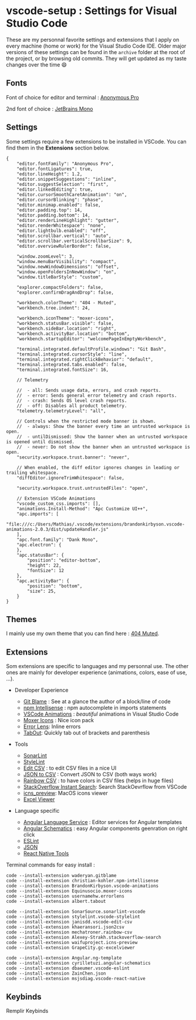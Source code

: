 # vscode-setup : Settings for Visual Studio Code

These are my personnal favorite settings and extensions that I apply on every machine (home or work) for the Visual Studio Code IDE.
Older major versions of these settings can be found in the `archive`  folder at the root of the project, or by browsing old commits. They will get updated as my taste changes over the time 😄

## Fonts

Font of choice for editor and terminal : [Anonymous Pro](https://fonts.google.com/specimen/Anonymous+Pro)

2nd font of choice : [JetBrains Mono](https://www.jetbrains.com/fr-fr/lp/mono/)

## Settings

Some settings require a few extensions to be installed in VSCode. You can find them in the **Extensions** section below.

    {
		"editor.fontFamily": "Anonymous Pro",
		"editor.fontLigatures": true,
		"editor.lineHeight": 1.2,
		"editor.snippetSuggestions": "inline",
		"editor.suggestSelection": "first",
		"editor.linkedEditing": true,
		"editor.cursorSmoothCaretAnimation": "on",
		"editor.cursorBlinking": "phase",
		"editor.minimap.enabled": false,
		"editor.padding.top": 14,
		"editor.padding.bottom": 14,
		"editor.renderLineHighlight": "gutter",
		"editor.renderWhitespace": "none",
		"editor.lightbulb.enabled": "off",
		"editor.scrollbar.vertical": "auto",
		"editor.scrollbar.verticalScrollbarSize": 9,
		"editor.overviewRulerBorder": false,

		"window.zoomLevel": 3,
		"window.menuBarVisibility": "compact",
		"window.newWindowDimensions": "offset",
		"window.openFoldersInNewWindow": "on",
		"window.titleBarStyle": "custom",

		"explorer.compactFolders": false,
		"explorer.confirmDragAndDrop": false,

		"workbench.colorTheme": "404 - Muted",
		"workbench.tree.indent": 24,
		
		"workbench.iconTheme": "moxer-icons",
		"workbench.statusBar.visible": false,
		"workbench.sideBar.location": "right",
		"workbench.activityBar.location": "bottom",
		"workbench.startupEditor": "welcomePageInEmptyWorkbench",

		"terminal.integrated.defaultProfile.windows": "Git Bash",
		"terminal.integrated.cursorStyle": "line",
		"terminal.integrated.rightClickBehavior": "default",
		"terminal.integrated.tabs.enabled": false,
		"terminal.integrated.fontSize": 16,

		// Telemetry

		//  - all: Sends usage data, errors, and crash reports.
		//  - error: Sends general error telemetry and crash reports.
		//  - crash: Sends OS level crash reports.
		//  - off: Disables all product telemetry.
		"telemetry.telemetryLevel": "all",

		// Controls when the restricted mode banner is shown.
		//  - always: Show the banner every time an untrusted workspace is open.
		//  - untilDismissed: Show the banner when an untrusted workspace is opened until dismissed.
		//  - never: Do not show the banner when an untrusted workspace is open.
		"security.workspace.trust.banner": "never",

		// When enabled, the diff editor ignores changes in leading or trailing whitespace.
		"diffEditor.ignoreTrimWhitespace": false,

		"security.workspace.trust.untrustedFiles": "open",

		// Extension VSCode Animations
		"vscode_custom_css.imports": [],
		"animations.Install-Method": "Apc Customize UI++",
		"apc.imports": [
			"file:///c:/Users/Mathias/.vscode/extensions/brandonkirbyson.vscode-animations-2.0.3/dist/updateHandler.js"
		],
		"apc.font.family": "Dank Mono",
		"apc.electron": {
		},
		"apc.statusBar": {
			"position": "editor-bottom",
			"height": 22,
			"fontSize": 12
		},
		"apc.activityBar": {
			"position": "bottom",
			"size": 25,
		}
	}

## Themes

I mainly use my own theme that you can find here : [404 Muted](https://github.com/404mat/404muted).

## Extensions

Som extensions are specific to languages and my personnal use. The other ones are mainly for developer experience (animations, colors, ease of use, ...).

 * Developer Experience
	 * [Git Blame](https://marketplace.visualstudio.com/items?itemName=waderyan.gitblame) : See at a glance the author of a block/line of code
	 * [npm Intellisense](https://marketplace.visualstudio.com/items?itemName=christian-kohler.npm-intellisense) : npm autocomplete in imports statements
	 * [VSCode Animations](https://marketplace.visualstudio.com/items?itemName=BrandonKirbyson.vscode-animations) : *beautiful* animations in Visual Studio Code
	 * [Moxer Icons](https://marketplace.visualstudio.com/items?itemName=Equinusocio.moxer-icons) : Nice icon pack
	 * [Error Lens](https://marketplace.visualstudio.com/items?itemName=usernamehw.errorlens): Inline errors
	 * [TabOut](https://marketplace.visualstudio.com/items?itemName=albert.TabOut): Quickly tab out of brackets and parenthesis

* Tools
	 * [SonarLint](https://marketplace.visualstudio.com/items?itemName=SonarSource.sonarlint-vscode)
	 * [StyleLint](https://marketplace.visualstudio.com/items?itemName=stylelint.vscode-stylelint)
	 * [Edit CSV](https://marketplace.visualstudio.com/items?itemName=janisdd.vscode-edit-csv) : to edit CSV files in a nice UI
	 * [JSON to CSV](https://marketplace.visualstudio.com/items?itemName=khaeransori.json2csv) : Convert JSON to CSV (both ways work)
	 * [Rainbow CSV](https://marketplace.visualstudio.com/items?itemName=mechatroner.rainbow-csv) : to have colors in CSV files (helps in huge files)
	 * [StackOverflow Instant Search](https://marketplace.visualstudio.com/items?itemName=Alexey-Strakh.stackoverflow-search): Search StackOevrflow from VSCode
	 * [icns_preview](https://marketplace.visualstudio.com/items?itemName=waifuproject.icns-preview): MacOS icons viewer
	 * [Excel Viewer](https://marketplace.visualstudio.com/items?itemName=GrapeCity.gc-excelviewer)

* Language specific
	* [Angular Language Service](https://marketplace.visualstudio.com/items?itemName=Angular.ng-template) : Editor services for Angular templates
	* [Angular Schematics](https://marketplace.visualstudio.com/items?itemName=cyrilletuzi.angular-schematics) : easy Angular components geenration on right click
	* [ESLint](https://marketplace.visualstudio.com/items?itemName=dbaeumer.vscode-eslint)
	* [JSON](https://marketplace.visualstudio.com/items?itemName=ZainChen.json)
	* [React Native Tools](https://marketplace.visualstudio.com/items?itemName=msjsdiag.vscode-react-native)

Terminal commands for easy install :

    code --install-extension waderyan.gitblame
    code --install-extension christian-kohler.npm-intellisense
    code --install-extension BrandonKirbyson.vscode-animations
    code --install-extension Equinusocio.moxer-icons
	code --install-extension usernamehw.errorlens
	code --install-extension albert.tabout
    
    code --install-extension SonarSource.sonarlint-vscode
    code --install-extension stylelint.vscode-stylelint
    code --install-extension janisdd.vscode-edit-csv
    code --install-extension khaeransori.json2csv
    code --install-extension mechatroner.rainbow-csv
	code --install-extension Alexey-Strakh.stackoverflow-search
	code --install-extension waifuproject.icns-preview
	code --install-extension GrapeCity.gc-excelviewer
    
    code --install-extension Angular.ng-template
    code --install-extension cyrilletuzi.angular-schematics
    code --install-extension dbaeumer.vscode-eslint
    code --install-extension ZainChen.json
    code --install-extension msjsdiag.vscode-react-native

## Keybinds

Remplir Keybinds
